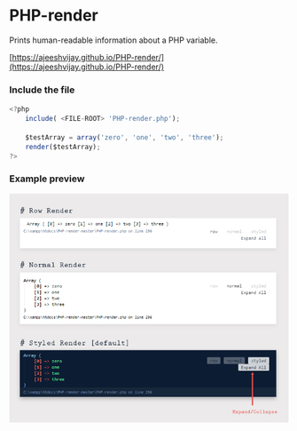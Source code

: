 # PHP-render
Prints human-readable information about a PHP variable.

[https://ajeeshvijay.github.io/PHP-render/](https://ajeeshvijay.github.io/PHP-render/)

### Include the file

```javascript
<?php
	include( <FILE-ROOT> 'PHP-render.php');
    
	$testArray = array('zero', 'one', 'two', 'three');
	render($testArray);
?>
```

### Example preview
![preview image](https://raw.githubusercontent.com/ajeeshvijay/PHP-render/master/preview.jpg)
